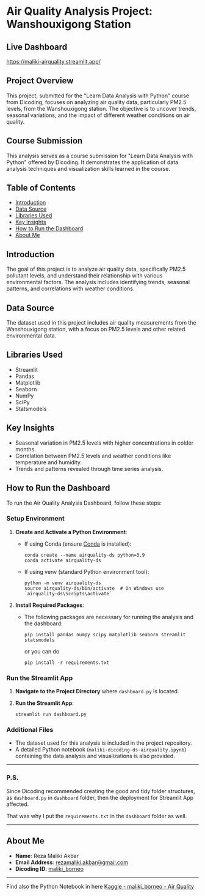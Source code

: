 # Air Quality Analysis Project: Wanshouxigong Station

## Live Dashboard
https://maliki-airquality.streamlit.app/

## Project Overview
This project, submitted for the "Learn Data Analysis with Python" course from Dicoding, focuses on analyzing air quality data, particularly PM2.5 levels, from the Wanshouxigong station. The objective is to uncover trends, seasonal variations, and the impact of different weather conditions on air quality.

## Course Submission
This analysis serves as a course submission for "Learn Data Analysis with Python" offered by Dicoding. It demonstrates the application of data analysis techniques and visualization skills learned in the course.

## Table of Contents
- [Introduction](#introduction)
- [Data Source](#data-source)
- [Libraries Used](#libraries-used)
- [Key Insights](#key-insights)
- [How to Run the Dashboard](#how-to-run-the-dashboard)
- [About Me](#about-me)

## Introduction
The goal of this project is to analyze air quality data, specifically PM2.5 pollutant levels, and understand their relationship with various environmental factors. The analysis includes identifying trends, seasonal patterns, and correlations with weather conditions.

## Data Source
The dataset used in this project includes air quality measurements from the Wanshouxigong station, with a focus on PM2.5 levels and other related environmental data.

## Libraries Used
- Streamlit
- Pandas
- Matplotlib
- Seaborn
- NumPy
- SciPy
- Statsmodels

## Key Insights
- Seasonal variation in PM2.5 levels with higher concentrations in colder months.
- Correlation between PM2.5 levels and weather conditions like temperature and humidity.
- Trends and patterns revealed through time series analysis.

## How to Run the Dashboard

To run the Air Quality Analysis Dashboard, follow these steps:

### Setup Environment

1. **Create and Activate a Python Environment**:
   - If using Conda (ensure [Conda](https://docs.conda.io/en/latest/) is installed):
     ```
     conda create --name airquality-ds python=3.9
     conda activate airquality-ds
     ```
   - If using venv (standard Python environment tool):
     ```
     python -m venv airquality-ds
     source airquality-ds/bin/activate  # On Windows use `airquality-ds\Scripts\activate`
     ```

2. **Install Required Packages**:
   - The following packages are necessary for running the analysis and the dashboard:
     ```
     pip install pandas numpy scipy matplotlib seaborn streamlit statsmodels
     ```

     or you can do
     ```
     pip install -r requirements.txt
     ```
### Run the Streamlit App

1. **Navigate to the Project Directory** where `dashboard.py` is located.

2. **Run the Streamlit App**:
    ```
    streamlit run dashboard.py
    ```

### Additional Files

- The dataset used for this analysis is included in the project repository.
- A detailed Python notebook (`maliki-dicoding-ds-airquality.ipynb`) containing the data analysis and visualizations is also provided.
---
### P.S.

Since Dicoding recommended creating the good and tidy folder structures, as `dashboard.py` in `dashboard` folder, then the deployment for Streamlit App affected.

That was why I put the `requirements.txt` in the `dashboard` folder as well.  

---

## About Me
- **Name**: Reza Maliki Akbar
- **Email Address**: rezamaliki.akbar@gmail.com
- **Dicoding ID**: [maliki_borneo](https://www.dicoding.com/users/maliki_borneo/)

---
Find also the Python Notebook in here
[Kaggle - maliki_borneo - Air Quality](https://www.kaggle.com/malikiborneo/maliki-dicoding-ds-airquality)
